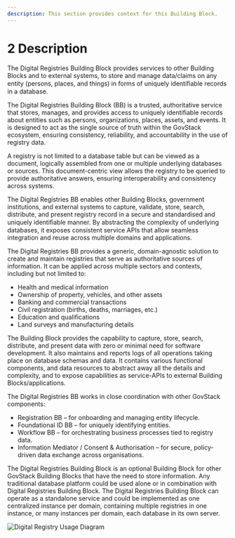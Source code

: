 ```yaml
---
description: This section provides context for this Building Block.
---
```


# 2 Description

The Digital Registries Building Block provides services to other Building Blocks and to external systems, to store and manage data/claims on any entity (persons, places, and things) in forms of uniquely identiﬁable records in a database.

The Digital Registries Building Block (BB) is a trusted, authoritative service that stores, manages, and provides access to uniquely identifiable records about entities such as persons, organizations, places, assets, and events. It is designed to act as the single source of truth within the GovStack ecosystem, ensuring consistency, reliability, and accountability in the use of registry data.

A registry is not limited to a database table but can be viewed as a document, logically assembled from one or multiple underlying databases or sources. This document-centric view allows the registry to be queried to provide authoritative answers, ensuring interoperability and consistency across systems.

The Digital Registries BB enables other Building Blocks, government institutions, and external systems to capture, validate, store, search, distribute, and present registry record in a secure and standardised and uniquely identiﬁable manner. By abstracting the complexity of underlying databases, it exposes consistent service APIs that allow seamless integration and reuse across multiple domains and applications.

The Digital Registries BB provides a generic, domain-agnostic solution to create and maintain registries that serve as authoritative sources of information. It can be applied across multiple sectors and contexts, including but not limited to:

* Health and medical information
* Ownership of property, vehicles, and other assets
* Banking and commercial transactions
* Civil registration (births, deaths, marriages, etc.)
* Education and qualifications
* Land surveys and manufacturing details

The Building Block provides the capability to capture, store, search, distribute, and present data with zero or minimal need for software development. It also maintains and reports logs of all operations taking place on database schemas and data. It contains various functional components, and data resources to abstract away all the details and complexity, and to expose capabilities as service-APIs to external Building Blocks/applications.

The Digital Registries BB works in close coordination with other GovStack components:

* Registration BB – for onboarding and managing entity lifecycle.
* Foundational ID BB – for uniquely identifying entities.
* Workflow BB – for orchestrating business processes tied to registry data.
* Information Mediator / Consent & Authorisation – for secure, policy-driven data exchange across organisations.

The Digital Registries Building Block is an optional Building Block for other GovStack Building Blocks that have the need to store information. Any traditional database platform could be used alone or in combination with Digital Registries Building Block. The Digital Registries Building Block can operate as a standalone service and could be implemented as one centralized instance per domain, containing multiple registries in one instance, or many instances per domain, each database in its own server.

<!--![Illustration 1- Digital Registries Building Block in GovStack sandbox](<.gitbook/assets/Illustration 1- Digital Registries BB in GovStack sandbox.png>)-->

![Digital Registry Usage Diagram](blob:https://govstack-global.atlassian.net/d1f9bdf2-d48c-4cbe-91ab-5cea4030fc2f#media-blob-url=true&id=875ef979-c2a2-4bfe-bf78-0d944fb7c6ee&contextId=1438318594&collection=contentId-1438318594)
